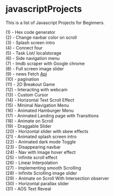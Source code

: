 # javascriptProjects

This is a list of Javascript Projects for Beginners. 

(1) - Hex code generator
<br>
(2) - Change navbar color on scroll
<br>
(3) - Splash screen intro
<br>
(4) - Connect four
<br>
(5) - Task List/ localstorage
<br>
(6) - Side navigation menu
<br>
(7) - Imdb scraper with Google chrome
<br>
(8) - Full screen image slider
<br>
(9) - news Fetch [Api](https://newsapi.org)
<br>
(10) - pagination
<br>
(11) - 2D Breakout Game
<br>
(12) - Interacting with webcam
<br>
(13) - Custom Cursor
<br>
(14) - Horizontal Text Scroll Effect
<br>
(15) - Minimal Navigation Menu
<br>
(16) - Animated Hamburger Menu
<br>
(17) - Animated Landing page with Transitions
<br>
(18) - Animate on Scroll
<br>
(19) - Draggable Slider
<br>
(20) - Horizontal slider with skew effects
<br>
(21) - Animated splash screen intro
<br>
(22) - Animated dark mode Toggle
<br>
(23) - Disappearing navbar
<br>
(24) - Nav with Image hover effect
<br>
(25) - Infinite scroll effect
<br>
(26) - Linear Interpolation
<br>
(27) - Implementing smooth Scrolling
<br>
(28) - Infinite Scrolling image slider
<br>
(29) - Animate on Scroll With Intersection observer
<br>
(30) - Horizontal parallax slider
<br>
(31) - AOS Text Reveal





